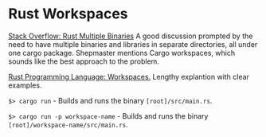 # Rust Workspaces

[Stack Overflow: Rust Multiple Binaries](https://stackoverflow.com/questions/36604010/how-can-i-build-multiple-binaries-with-cargo) A good discussion prompted by the need to have multiple binaries and libraries in separate directories, all under one cargo package. Shepmaster mentions Cargo workspaces, which sounds like the best approach to the problem.  

[Rust Programming Language: Workspaces.](https://doc.rust-lang.org/book/ch14-03-cargo-workspaces.html) Lengthy explantion with clear examples.

`$> cargo run` - Builds and runs the binary `[root]/src/main.rs`.

`$> cargo run -p workspace-name` - Builds and runs the binary `[root]/workspace-name/src/main.rs`.